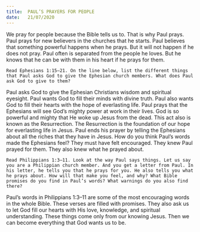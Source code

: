 ```yaml
---
title:  PAUL’S PRAYERS FOR PEOPLE
date:   21/07/2020
---
```


We pray for people because the Bible tells us to. That is why Paul prays. Paul prays for new believers in the churches that he starts. Paul believes that something powerful happens when he prays. But it will not happen if he does not pray. Paul often is separated from the people he loves. But he knows that he can be with them in his heart if he prays for them.

`Read Ephesians 1:15–21. On the line below, list the different things that Paul asks God to give the Ephesian church members. What does Paul ask God to give to them?`

Paul asks God to give the Ephesian Christians wisdom and spiritual eyesight. Paul wants God to fill their minds with divine truth. Paul also wants God to fill their hearts with the hope of everlasting life. Paul prays that the Ephesians will see God’s mighty power at work in their lives. God is so powerful and mighty that He woke up Jesus from the dead. This act also is known as the Resurrection. The Resurrection is the foundation of our hope for everlasting life in Jesus. Paul ends his prayer by telling the Ephesians about all the riches that they have in Jesus. How do you think Paul’s words made the Ephesians feel? They must have felt encouraged. They knew Paul prayed for them. They also knew what he prayed about.

`Read Philippians 1:3–11. Look at the way Paul says things. Let us say you are a Philippian church member. And you get a letter from Paul. In his letter, he tells you that he prays for you. He also tells you what he prays about. How will that make you feel, and why? What Bible promises do you find in Paul’s words? What warnings do you also find there?`

Paul’s words in Philippians 1:3–11 are some of the most encouraging words in the whole Bible. These verses are filled with promises. They also ask us to let God fill our hearts with His love, knowledge, and spiritual understanding. These things come only from our knowing Jesus. Then we can become everything that God wants us to be.
